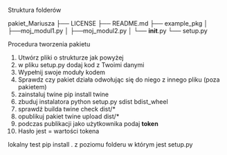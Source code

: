 ﻿Struktura folderów 

pakiet_Mariusza
├── LICENSE
├── README.md
├── example_pkg
│	├──moj_modul1.py
│	├──moj_modul2.py
│   └── __init__.py
└── setup.py

Procedura tworzenia pakietu
1. Utwórz pliki o strukturze jak powyżej
2. w pliku setup.py dodaj kod z Twoimi danymi
3. Wypełnij swoje moduły kodem
4. Sprawdz czy pakiet działa odwołując się do niego z innego pliku (poza pakietem)
5. zainstaluj twine     pip install twine
6. zbuduj instalatora   python setup.py sdist bdist_wheel
7. sprawdź builda       twine check dist/*
8. opublikuj pakiet     twine upload dist/*
9. podczas publikacji jako użytkownika podaj __token__
10. Hasło jest = wartości tokena

lokalny test 
pip install . 
z poziomu folderu w którym jest setup.py